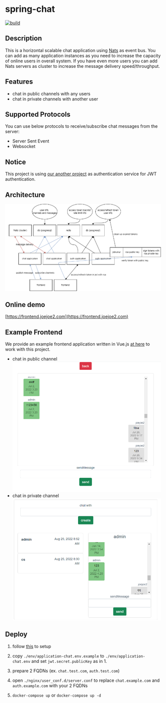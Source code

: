 # spring-chat

[![build](https://github.com/joejoe2/spring-chat/actions/workflows/main.yml/badge.svg)](https://github.com/joejoe2/spring-chat/actions/workflows/main.yml)

## Description

This is a horizontal scalable chat application using [Nats](https://github.com/nats-io/nats-server) as event bus.
You can add as many application instances as you need to increase the capacity of
online users in overall system. If you have even more users you can add Nats
servers as cluster to increase the message delivery speed/throughput.

## Features

- chat in public channels with any users
- chat in private channels with another user

## Supported Protocols

You can use below protocols to receive/subscribe chat messages from the server:

- Server Sent Event
- Websocket

## Notice

This project is using [our another project](https://github.com/joejoe2/spring-jwt-template)
as authentication service for JWT authentication.

## Architecture

![image](architecture.png)

## Online demo

[https://frontend.joejoe2.com](https://frontend.joejoe2.com)

## Example Frontend

We provide an example frontend application written in Vue.js [at here](https://github.com/joejoe2/frontend/tree/chat) to
work with this project.

- chat in public channel
  ![image](demo_public_chat.png)
- chat in private channel
  ![image](demo_private_chat.png)

## Deploy

1. follow [this](https://github.com/joejoe2/spring-jwt-template#deploy)
   to setup

2. copy `./env/application-chat.env.example` to `./env/application-chat.env`
   and set `jwt.secret.publicKey` as in 1.

3. prepare 2 FQDNs (ex. `chat.test.com`, `auth.test.com`)

4. open `./nginx/user_conf.d/server.conf` to
   replace `chat.example.com` and `auth.example.com` with your 2 FQDNs

5. `docker-compose up` or `docker-compose up -d`